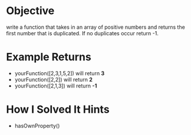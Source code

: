 # Objective
  write a function that takes in an array of positive numbers and returns the first number that is duplicated. If no duplicates occur return -1.

# Example Returns
* yourFunction([2,3,1,5,2]) will return **3**
* yourFunction([2,2]) will return **2**
* yourFunction([2,1,3]) will return **-1**

# How I Solved It Hints
* hasOwnProperty()
